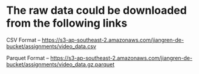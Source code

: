 # The raw data could be downloaded from the following links

CSV Format – https://s3-ap-southeast-2.amazonaws.com/jiangren-de-bucket/assignments/video_data.csv

Parquet Format – https://s3-ap-southeast-2.amazonaws.com/jiangren-de-bucket/assignments/video_data.gz.parquet
